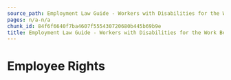 ```yaml
---
source_path: Employment Law Guide - Workers with Disabilities for the Work Being Performed.md
pages: n/a-n/a
chunk_id: 84f6f6640f7ba4607f555430720680b445b69b9e
title: Employment Law Guide - Workers with Disabilities for the Work Being Performed
---
```

# Employee Rights
